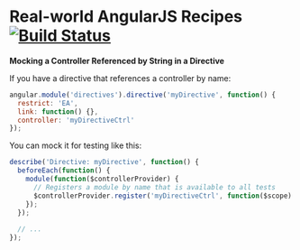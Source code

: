 Real-world AngularJS Recipes [![Build Status](https://travis-ci.org/tcrosen/rwar.svg?branch=master)](https://travis-ci.org/tcrosen/rwar)
===

**Mocking a Controller Referenced by String in a Directive**

If you have a directive that references a controller by name:

```js
angular.module('directives').directive('myDirective', function() {
  restrict: 'EA',
  link: function() {},
  controller: 'myDirectiveCtrl'
});
```

You can mock it for testing like this:

```js
describe('Directive: myDirective', function() {
  beforeEach(function() {
    module(function($controllerProvider) {
      // Registers a module by name that is available to all tests
      $controllerProvider.register('myDirectiveCtrl', function($scope) {});
    });
  });
  
  // ...
});
```
